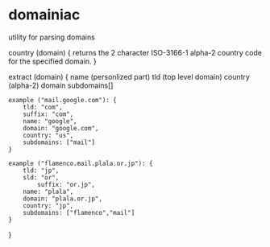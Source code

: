 # domainiac

utility for parsing domains

country (domain) {
	returns the 2 character ISO-3166-1 alpha-2 country code for the specified domain.
}

extract (domain) {
	name (personlized part)
	tld (top level domain)
	country (alpha-2)
	domain
	subdomains[]

	example ("mail.google.com"): {
		tld: "com",
  		suffix: "com",
		name: "google",
		domain: "google.com",
		country: "us",
		subdomains: ["mail"]
	}

	example ("flamenco.mail.plala.or.jp"): {
		tld: "jp",
  		sld: "or",
    		suffix: "or.jp",
		name: "plala",
		domain: "plala.or.jp",
		country: "jp",
		subdomains: ["flamenco","mail"]
	}
}
